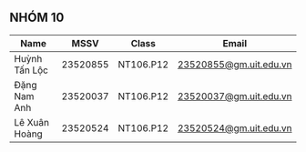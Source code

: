 ## NHÓM 10
|Name|MSSV|Class|Email|
|----|----|-----|-----|
|Huỳnh Tấn Lộc|23520855|NT106.P12|23520855@gm.uit.edu.vn|
|Đặng Nam Anh|23520037|NT106.P12|23520037@gm.uit.edu.vn|
|Lê Xuân Hoàng|23520524|NT106.P12|23520524@gm.uit.edu.vn|
